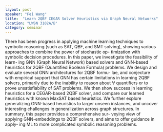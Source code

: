 ```yaml
---
layout: post
speaker: "Fei Wang"
title:  "Learn 2QBF CEGAR Solver Heuristics via Graph Neural Networks"
location: "LWSN 3102A/B"
category: seminar
---
```


There has been progress in applying machine learning techniques to symbolic reasoning (such
as SAT, QBF, and SMT solving), showing various approaches to combine the power of stochastic op-
timization with symbolic decision procedures. In this paper, we investigate the feasibility of learn-
ing GNN (Graph Neural Network) based solvers and GNN-based heuristics for 2QBF (Quantified
Boolean Formula) problems. We design and evaluate several GNN architectures for 2QBF formu-
lae, and conjecture with empirical support that GNN has certain limitations in learning 2QBF
solvers, primarily due to the inability to reason about ∀ quantifiers or to prove unsatisfiability of
SAT problems. We then show success in learning heuristics for a CEGAR-based 2QBF solver,
and compare our learned heuristics with known MaxSAT based heuristics. We further explore
generalizing GNN-based heuristics to larger unseen instances, and uncover interesting challenges
in generalization across graph structures. In summary, this paper provides a comprehensive sur-
veying view of applying GNN-embeddings to 2QBF solvers, and aims to offer guidance in apply-
ing ML to more complicated symbolic reasoning problems.
